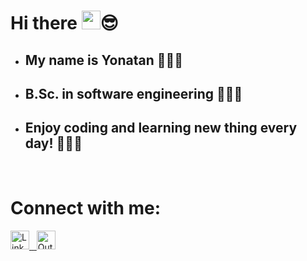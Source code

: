 # Hi there <img src="https://raw.githubusercontent.com/nakulbhati/nakulbhati/master/contain/Hi.gif" width="30px">😎
- <h2>My name is Yonatan 🙋🏻‍♂️</h2>
- <h2>B.Sc. in software engineering 👨🏻‍🎓</h2>
- <h2>Enjoy coding and learning new thing every day! 👩🏻‍💻</h2>

<br>

# Connect with me:
<a href="https://www.linkedin.com/in/yonatan-rozen-/">
  <img src="https://raw.githubusercontent.com/rahuldkjain/github-profile-readme-generator/master/src/images/icons/Social/linked-in-alt.svg" alt="LinkedIn" width="30">
<sapn>&nbsp;</sapn>
</a>
<a href="mailto: yon@outlook.co.il">
  <img src="https://upload.wikimedia.org/wikipedia/commons/thumb/d/df/Microsoft_Office_Outlook_%282018–present%29.svg/800px-Microsoft_Office_Outlook_%282018–present%29.svg.png" alt="Outlook" width="30">
</a>
